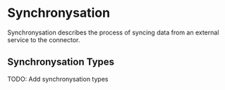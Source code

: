  # Synchronysation

Synchronysation describes the process of syncing data from an external service to the connector.

## Synchronysation Types

TODO: Add synchronysation types
